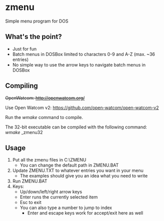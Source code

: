 # zmenu
Simple menu program for DOS

## What's the point?
- Just for fun
- Batch menus in DOSBox limited to characters 0-9 and A-Z  (max. ~36 entries)
- No simple way to use the arrow keys to navigate batch menus in DOSBox

## Compiling
~~OpenWatcom: http://openwatcom.org/~~

Use Open Watcom v2:
https://github.com/open-watcom/open-watcom-v2

Run the _wmake_ command to compile.

The 32-bit executable can be compiled with the following command:
_wmake_ _zmenu32

## Usage
1. Put all the zmenu files in C:\ZMENU
    - You can change the default path in ZMENU.BAT
2. Update ZMENU.TXT to whatever entries you want in your menu
    - The examples should give you an idea what you need to write
3. Run ZMENU.BAT
4. Keys:
    - Up/down/left/right arrow keys
    - Enter runs the currently selected item
    - Esc to exit
    - You can also type a number to jump to index
        - Enter and escape keys work for accept/exit here as well
